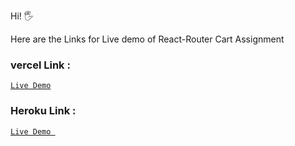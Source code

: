 Hi! 🖐

Here are the Links for Live demo of React-Router Cart Assignment
### vercel Link : 
[```Live Demo```](shopifyclone-msw7fncmd-priyakumarigupta.vercel.app)

### Heroku Link :
[```Live Demo ```](https://stormy-escarpment-42558.herokuapp.com)

